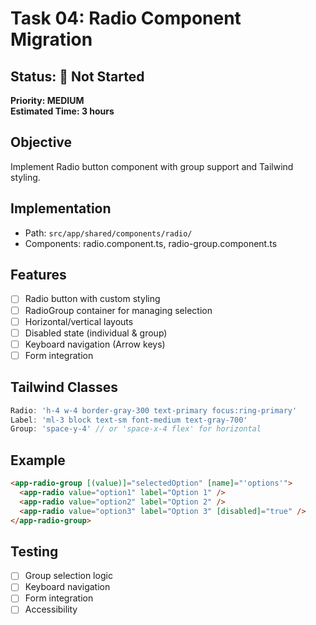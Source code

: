 # Task 04: Radio Component Migration

## Status: 🔴 Not Started
**Priority: MEDIUM**  
**Estimated Time: 3 hours**

## Objective
Implement Radio button component with group support and Tailwind styling.

## Implementation
- Path: `src/app/shared/components/radio/`
- Components: radio.component.ts, radio-group.component.ts

## Features
- [ ] Radio button with custom styling
- [ ] RadioGroup container for managing selection
- [ ] Horizontal/vertical layouts
- [ ] Disabled state (individual & group)
- [ ] Keyboard navigation (Arrow keys)
- [ ] Form integration

## Tailwind Classes
```typescript
Radio: 'h-4 w-4 border-gray-300 text-primary focus:ring-primary'
Label: 'ml-3 block text-sm font-medium text-gray-700'
Group: 'space-y-4' // or 'space-x-4 flex' for horizontal
```

## Example
```html
<app-radio-group [(value)]="selectedOption" [name]="'options'">
  <app-radio value="option1" label="Option 1" />
  <app-radio value="option2" label="Option 2" />
  <app-radio value="option3" label="Option 3" [disabled]="true" />
</app-radio-group>
```

## Testing
- [ ] Group selection logic
- [ ] Keyboard navigation
- [ ] Form integration
- [ ] Accessibility
